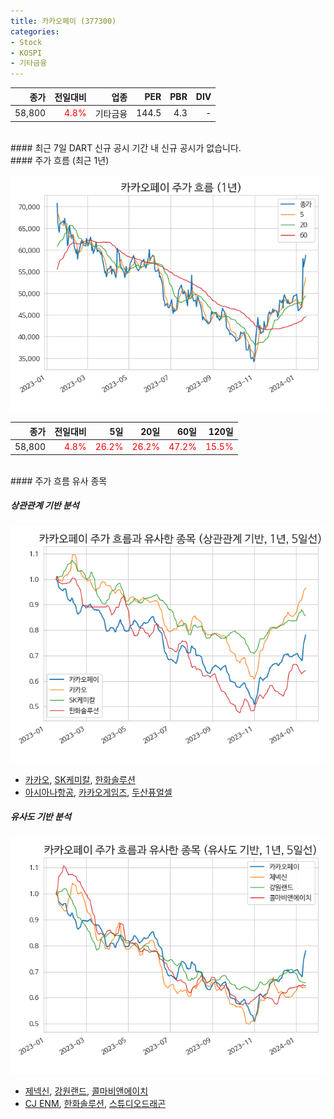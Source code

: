```yaml
---
title: 카카오페이 (377300)
categories:
- Stock
- KOSPI
- 기타금융
---
```


|**종가**|**전일대비**|**업종**|**PER**|**PBR**|**DIV**|
|-------:|-----------:|-------:|------:|------:|------:|
|58,800|<span style="color: red">4.8%</span>|기타금융|144.5|4.3|-|

<!-- more -->

<br>
#### 최근 7일 DART 신규 공시
기간 내 신규 공시가 없습니다.

<br>
#### 주가 흐름 (최근 1년)

![377300](/assets/images/stock/377300.png)

|**종가**|**전일대비**|**5일**|**20일**|**60일**|**120일**|
|---:|-------:|--:|---:|---:|----:|
|58,800|<span style="color: red">4.8%</span>|<span style="color: red">26.2%</span>|<span style="color: red">26.2%</span>|<span style="color: red">47.2%</span>|<span style="color: red">15.5%</span>|

<br>
#### 주가 흐름 유사 종목

##### 상관관계 기반 분석

![377300](/assets/images/stock/377300_corr.png)
- [카카오](/035720/), [SK케미칼](/285130/), [한화솔루션](/009830/)
- [아시아나항공](/020560/), [카카오게임즈](/293490/), [두산퓨얼셀](/336260/)

##### 유사도 기반 분석

![377300](/assets/images/stock/377300_sim.png)
- [제넥신](/095700/), [강원랜드](/035250/), [콜마비앤에이치](/200130/)
- [CJ ENM](/035760/), [한화솔루션](/009830/), [스튜디오드래곤](/253450/)